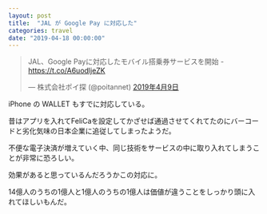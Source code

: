 ```yaml
---
layout: post
title:  "JAL が Google Pay に対応した"
categories: travel
date: "2019-04-18 00:00:00"
---
```


<blockquote class="twitter-tweet" data-lang="ja"><p lang="ja" dir="ltr">JAL、Google Payに対応したモバイル搭乗券サービスを開始 - <a href="https://t.co/A6uodljeZK">https://t.co/A6uodljeZK</a></p>&mdash; 株式会社ポイ探 (@poitannet) <a href="https://twitter.com/poitannet/status/1115532608039874562?ref_src=twsrc%5Etfw">2019年4月9日</a></blockquote>
<script async src="https://platform.twitter.com/widgets.js" charset="utf-8"></script>

iPhone の WALLET もすでに対応している。

昔はアプリを入れてFeliCaを設定してかざせば通過させてくれてたのにバーコードと劣化気味の日本企業に追従してしまったようだ。

不便な電子決済が増えていく中、同じ技術をサービスの中に取り入れてしまうことが非常に恐ろしい。

効果があると思っているんだろうかこの対応に。

14億人のうちの1億人と1億人のうちの1億人は価値が違うことをしっかり頭に入れてほしいもんだ。